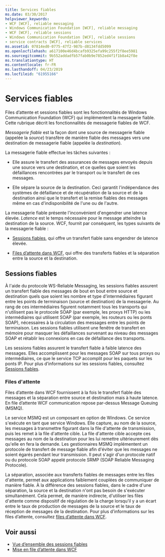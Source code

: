 ```yaml
---
title: Services fiables
ms.date: 03/30/2017
helpviewer_keywords:
- WCF [WCF], reliable messaging
- Windows Communication Foundation [WCF], reliable messaging
- WCF [WCF], reliable sessions
- Windows Communication Foundation [WCF], reliable sessions
- service contracts [WCF], reliable services
ms.assetid: 07814ed0-0775-47f2-987b-d8134fdd5099
ms.openlocfilehash: a617100e46d4bcafb9325efa99c255f2f8ee5981
ms.sourcegitcommit: 9b552addadfb57fab0b9e7852ed4f1f1b8a42f8e
ms.translationtype: HT
ms.contentlocale: fr-FR
ms.lasthandoff: 04/23/2019
ms.locfileid: "61955166"
---
```

# <a name="reliable-services"></a>Services fiables
Files d’attente et sessions fiables sont les fonctionnalités de Windows Communication Foundation (WCF) qui implémentent la messagerie fiable. Cette rubrique décrit les fonctionnalités de messagerie fiables de WCF.  
  
 *Messagerie fiable* est la façon dont une source de messagerie fiable (appelée la *source*) transfère de manière fiable des messages vers une destination de messagerie fiable (appelée la *destination*).  
  
 La messagerie fiable effectue les tâches suivantes :  
  
- Elle assure le transfert des assurances de messages envoyés depuis une source vers une destination, et ce quelles que soient les défaillances rencontrées par le transport ou le transfert de ces messages.  
  
- Elle sépare la source de la destination. Ceci garantit l'indépendance des systèmes de défaillance et de récupération de la source et de la destination ainsi que le transfert et la remise fiables des messages même en cas d'indisponibilité de l'une ou de l'autre.  
  
 La messagerie fiable présente l'inconvénient d'engendrer une latence élevée. *Latence* est le temps nécessaire pour le message atteindre la destination de la source. WCF, fournit par conséquent, les types suivants de la messagerie fiable :  
  
- [Sessions fiables](../../../docs/framework/wcf/feature-details/reliable-sessions.md), qui offre un transfert fiable sans engendrer de latence élevée.  
  
- [Files d’attente dans WCF](../../../docs/framework/wcf/feature-details/queues-in-wcf.md), qui offre des transferts fiables et la séparation entre la source et la destination.  
  
## <a name="reliable-sessions"></a>Sessions fiables  
 À l'aide du protocole WS-Reliable Messaging, les sessions fiables assurent un transfert fiable des messages de bout en bout entre source et destination quels que soient les nombre et type d'intermédiaires figurant entre les points de terminaison (source et destination) de la messagerie. Au rang de ces intermédiaires figurent notamment tous les transports qui n'utilisent pas le protocole SOAP (par exemple, les proxys HTTP) ou les intermédiaires qui utilisent SOAP (par exemple, les routeurs ou les ponts SOAP), nécessaires à la circulation des messages entre les points de terminaison. Les sessions fiables utilisent une fenêtre de transfert en mémoire pour masquer les défaillances survenant au niveau des messages SOAP et rétablir les connexions en cas de défaillance des transports.  
  
 Les sessions fiables assurent le transfert fiable à faible latence des messages. Elles accomplissent pour les messages SOAP sur tous proxys ou intermédiaires, ce que le service TCP accomplit pour les paquets sur les ponts IP. Pour plus d’informations sur les sessions fiables, consultez [Sessions fiables](../../../docs/framework/wcf/feature-details/reliable-sessions.md).  
  
### <a name="queues"></a>Files d'attente  
 Files d’attente dans WCF fournissent à la fois le transfert fiable des messages et la séparation entre source et destination mais à haute latence. En file d’attente WCF communication repose par-dessus Message Queuing (MSMQ).  
  
 Le service MSMQ est un composant en option de Windows. Ce service s'exécute en tant que service Windows. Elle capture, au nom de la source, les messages à transmettre figurant dans la file d'attente de transmission, puis les remet à la file d'attente cible. La file d'attente cible accepte ces messages au nom de la destination pour les lui remettre ultérieurement dès qu'elle en fera la demande. Les gestionnaires MSMQ implémentent un protocole de transfert de message fiable afin d'éviter que les messages ne soient égarés pendant leur transmission. Il peut s'agir d'un protocole natif ou du protocole SOAP appelé protocole SRMP (SOAP Reliable Messaging Protocole).  
  
 La séparation, associée aux transferts fiables de messages entre les files d'attente, permet aux applications faiblement couplées de communiquer de manière fiable. À la différence des sessions fiables, dans le cadre d'une séparation, la source et la destination n'ont pas besoin de s'exécuter simultanément. Cela permet, de manière indirecte, d'utiliser les files d'attente comme dispositif de régulation de la charge lorsqu'il y a un écart entre le taux de production de messages de la source et le taux de réception de messages de la destination. Pour plus d’informations sur les files d’attente, consultez [files d’attente dans WCF](../../../docs/framework/wcf/feature-details/queues-in-wcf.md).  
  
## <a name="see-also"></a>Voir aussi

- [Vue d’ensemble des sessions fiables](../../../docs/framework/wcf/feature-details/reliable-sessions-overview.md)
- [Mise en file d’attente dans WCF](../../../docs/framework/wcf/feature-details/queuing-in-wcf.md)
